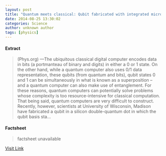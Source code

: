 ```yaml
---
layout: post
title: "Quantum meets classical: Qubit fabricated with integrated micromagnet increases speed of quantum manipulation in silicon"
date: 2014-08-25 13:30:02
categories: Science
author: unknown author
tags: [physics]
---
```



#### Extract
>(Phys.org) —The ubiquitous classical digital computer encodes data in bits (a portmanteau of binary and digits) in either a 0 or 1 state. On the other hand, while a quantum computer also uses 0/1 data representation, these qubits (from quantum and bits), qubit states 0 and 1 can be simultaneously in what is known as a superposition – and a quantum computer can also make use of entanglement. For these reasons, quantum computers can potentially solve problems whose complexity is too resource-intensive for classical computation. That being said, quantum computers are very difficult to construct. Recently, however, scientists at University of Wisconsin, Madison have fabricated a qubit in a silicon double-quantum dot in which the qubit basis sta...

#### Factsheet
>factsheet unavailable

[Visit Link](http://phys.org/news328158818.html)


